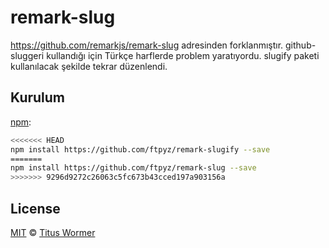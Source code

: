 # remark-slug

https://github.com/remarkjs/remark-slug adresinden forklanmıştır. github-sluggeri kullandığı için Türkçe harflerde problem yaratıyordu. slugify paketi kullanılacak şekilde tekrar düzenlendi.

## Kurulum

[npm][]:

```sh
<<<<<<< HEAD
npm install https://github.com/ftpyz/remark-slugify --save
=======
npm install https://github.com/ftpyz/remark-slug --save
>>>>>>> 9296d9272c26063c5fc673b43cced197a903156a
```

## License

[MIT][license] © [Titus Wormer][author]

<!-- Definitions -->

[build-badge]: https://img.shields.io/travis/remarkjs/remark-slug/master.svg

[build]: https://travis-ci.org/remarkjs/remark-slug

[coverage-badge]: https://img.shields.io/codecov/c/github/remarkjs/remark-slug.svg

[coverage]: https://codecov.io/github/remarkjs/remark-slug

[downloads-badge]: https://img.shields.io/npm/dm/remark-slug.svg

[downloads]: https://www.npmjs.com/package/remark-slug

[size-badge]: https://img.shields.io/bundlephobia/minzip/remark-slug.svg

[size]: https://bundlephobia.com/result?p=remark-slug

[sponsors-badge]: https://opencollective.com/unified/sponsors/badge.svg

[backers-badge]: https://opencollective.com/unified/backers/badge.svg

[collective]: https://opencollective.com/unified

[chat-badge]: https://img.shields.io/badge/chat-spectrum-7b16ff.svg

[chat]: https://spectrum.chat/unified/remark

[npm]: https://docs.npmjs.com/cli/install

[health]: https://github.com/remarkjs/.github

[contributing]: https://github.com/remarkjs/.github/blob/master/contributing.md

[support]: https://github.com/remarkjs/.github/blob/master/support.md

[coc]: https://github.com/remarkjs/.github/blob/master/code-of-conduct.md

[license]: license

[author]: https://wooorm.com

[remark]: https://github.com/remarkjs/remark

[ghslug]: https://github.com/Flet/github-slugger

[to-hast]: https://github.com/syntax-tree/mdast-util-to-hast

[rehype-slug]: https://github.com/rehypejs/rehype-slug

[remark-html]: https://github.com/remarkjs/remark-html

[remark-rehype]: https://github.com/remarkjs/remark-rehype

[rehype]: https://github.com/rehypejs/rehype

[xss]: https://en.wikipedia.org/wiki/Cross-site_scripting

[sanitize]: https://github.com/rehypejs/rehype-sanitize
